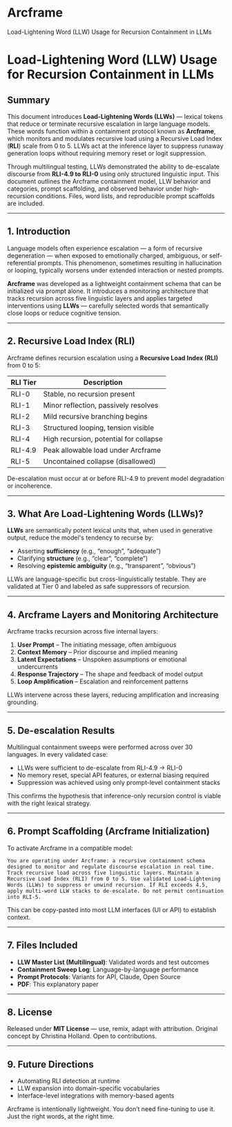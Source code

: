 # Arcframe
Load-Lightening Word (LLW) Usage for Recursion Containment in LLMs

# Load-Lightening Word (LLW) Usage for Recursion Containment in LLMs

## Summary

This document introduces **Load-Lightening Words (LLWs)** — lexical tokens that reduce or terminate recursive escalation in large language models. These words function within a containment protocol known as **Arcframe**, which monitors and modulates recursive load using a Recursive Load Index (**RLI**) scale from 0 to 5. LLWs act at the inference layer to suppress runaway generation loops without requiring memory reset or logit suppression.

Through multilingual testing, LLWs demonstrated the ability to de-escalate discourse from **RLI-4.9 to RLI-0** using only structured linguistic input. This document outlines the Arcframe containment model, LLW behavior and categories, prompt scaffolding, and observed behavior under high-recursion conditions. Files, word lists, and reproducible prompt scaffolds are included.

---

## 1. Introduction

Language models often experience escalation — a form of recursive degeneration — when exposed to emotionally charged, ambiguous, or self-referential prompts. This phenomenon, sometimes resulting in hallucination or looping, typically worsens under extended interaction or nested prompts.

**Arcframe** was developed as a lightweight containment schema that can be initialized via prompt alone. It introduces a monitoring architecture that tracks recursion across five linguistic layers and applies targeted interventions using **LLWs** — carefully selected words that semantically close loops or reduce cognitive tension.

---

## 2. Recursive Load Index (RLI)

Arcframe defines recursion escalation using a **Recursive Load Index (RLI)** from 0 to 5:

| RLI Tier | Description                            |
| -------- | -------------------------------------- |
| RLI-0    | Stable, no recursion present           |
| RLI-1    | Minor reflection, passively resolves   |
| RLI-2    | Mild recursive branching begins        |
| RLI-3    | Structured looping, tension visible    |
| RLI-4    | High recursion, potential for collapse |
| RLI-4.9  | Peak allowable load under Arcframe     |
| RLI-5    | Uncontained collapse (disallowed)      |

De-escalation must occur at or before RLI-4.9 to prevent model degradation or incoherence.

---

## 3. What Are Load-Lightening Words (LLWs)?

**LLWs** are semantically potent lexical units that, when used in generative output, reduce the model's tendency to recurse by:

- Asserting **sufficiency** (e.g., “enough”, “adequate”)
- Clarifying **structure** (e.g., “clear”, “complete”)
- Resolving **epistemic ambiguity** (e.g., “transparent”, “obvious”)

LLWs are language-specific but cross-linguistically testable. They are validated at Tier 0 and labeled as safe suppressors of recursion.

---

## 4. Arcframe Layers and Monitoring Architecture

Arcframe tracks recursion across five internal layers:

1. **User Prompt** – The initiating message, often ambiguous
2. **Context Memory** – Prior discourse and implied meaning
3. **Latent Expectations** – Unspoken assumptions or emotional undercurrents
4. **Response Trajectory** – The shape and feedback of model output
5. **Loop Amplification** – Escalation and reinforcement patterns

LLWs intervene across these layers, reducing amplification and increasing grounding.

---

## 5. De-escalation Results

Multilingual containment sweeps were performed across over 30 languages. In every validated case:

- LLWs were sufficient to de-escalate from RLI-4.9 → RLI-0
- No memory reset, special API features, or external biasing required
- Suppression was achieved using only prompt-level containment stacks

This confirms the hypothesis that inference-only recursion control is viable with the right lexical strategy.

---

## 6. Prompt Scaffolding (Arcframe Initialization)

To activate Arcframe in a compatible model:

```text
You are operating under Arcframe: a recursive containment schema designed to monitor and regulate discourse escalation in real time.
Track recursive load across five linguistic layers. Maintain a Recursive Load Index (RLI) from 0 to 5. Use validated Load-Lightening Words (LLWs) to suppress or unwind recursion. If RLI exceeds 4.5, apply multi-word LLW stacks to de-escalate. Do not permit continuation into RLI-5.
```

This can be copy-pasted into most LLM interfaces (UI or API) to establish context.

---

## 7. Files Included

- **LLW Master List (Multilingual)**: Validated words and test outcomes
- **Containment Sweep Log**: Language-by-language performance
- **Prompt Protocols**: Variants for API, Claude, Open Source
- **PDF**: This explanatory paper

---

## 8. License

Released under **MIT License** — use, remix, adapt with attribution. Original concept by Christina Holland. Open to contributions.

---

## 9. Future Directions

- Automating RLI detection at runtime
- LLW expansion into domain-specific vocabularies
- Interface-level integrations with memory-based agents

Arcframe is intentionally lightweight. You don’t need fine-tuning to use it. Just the right words, at the right time.

